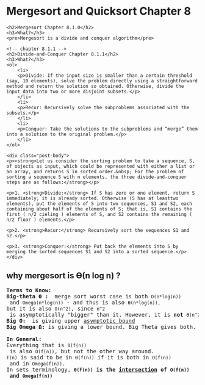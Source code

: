 <div class="show-content user_content clearfix enhanced">
    <h1 class="page-title">Mergesort and Quicksort Chapter 8</h1>

<!-- chapter 8.1.0 -->
    <h2>Mergesort Chapter 8.1.0</h2>
    <h3>What?</h3>
    <pre>Mergesort is a divide and conquer algorithm</pre>

    <!-- chapter 8.1.1 -->
    <h2>Divide-and-Conquer Chapter 8.1.1</h2>
    <h3>What?</h3>
    <ol>
        <li>
        <p>Divide: If the input size is smaller than a certain threshold (say, 10 elements), solve the problem directly using a straightforward method and return the solution so obtained. Otherwise, divide the input data into two or more disjoint subsets.</p>
        </li>
        <li>
        <p>Recur: Recursively solve the subproblems associated with the subsets.</p>
        </li>
        <li>
        <p>Conquer: Take the solutions to the subproblems and “merge” them into a solution to the original problem.</p>
        </li>
    </ol>

    <div class="post-body">
    <p><strong>Let us consider the sorting problem to take a sequence, S, of objects as input, which could be represented with either a list or an array, and returns S in sorted order.&nbsp; For the problem of sorting a sequence S with n elements, the three divide-and-conquer steps are as follows:</strong></p>

    <p>1. <strong>Divide:</strong> If S has zero or one element, return S immediately; it is already sorted. Otherwise (S has at leasttwo elements), put the elements of S into two sequences, S1 and S2, each containing about half of the elements of S; that is, S1 contains the first ( n/2 cieling ) elements of S, and S2 contains the remaining ( n/2 floor ) elements.</p>

    <p>2. <strong>Recur:</strong> Recursively sort the sequences S1 and S2.</p>

    <p>3. <strong>Conquer:</strong> Put back the elements into S by merging the sorted sequences S1 and S2 into a sorted sequence.</p>
    </div>

<div class="post-body">
	<h2>why mergesort is <strong>ϴ</strong>(n log n) ?</h2>

<pre><strong>Terms to Know:
Big-theta ϴ : </strong> merge sort worst case is both <code>O(n*log(n))</code> and <code>Omega(n*log(n))</code> - and thus is also <code>Ө(n*log(n)), </code>but it is also <code>O(n^2)</code>, since <code>n^2</code> is asymptotically "bigger" than it. However, it is <strong>not</strong> <code>Ө(n^2)</code>, Since the algorithm is not <code>Omega(n^2)</code>.
<strong>Big O:  </strong>is giving upper <a href="http://en.wikipedia.org/wiki/Asymptote">asymptotic bound
</a><strong>Big Omega Ω</strong><strong>:</strong> is giving a lower bound. Big Theta gives both.

<strong>In General:</strong>
Everything that is <code>Ө(f(n))</code> is also <code>O(f(n))</code>, but not the other way around. 
<code>T(n)</code> is said to be in <code>Ө(f(n))</code> if it is both in <code>O(f(n))</code> and in <code>Omega(f(n))</code>. 
In sets terminology, <strong><code>Ө(f(n))</code> is the <a href="http://en.wikipedia.org/wiki/Set_%28mathematics%29#Intersections">intersection</a> of <code>O(f(n))</code> and <code>Omega(f(n))</code></strong>
</pre>
</div>
</div>

